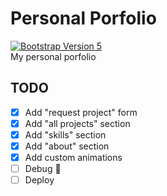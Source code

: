 # Personal Porfolio

[![Bootstrap Version 5](https://img.shields.io/badge/Bootstrap-5.0-blueviolet?style=flat-square&logo=bootstrap)](https://getbootstrap.com/docs/versions/)
<br>
My personal porfolio

## TODO

- [x] Add "request project" form
- [x] Add "all projects" section
- [x] Add "skills" section
- [x] Add "about" section
- [x] Add custom animations
- [ ] Debug 🔧
- [ ] Deploy
